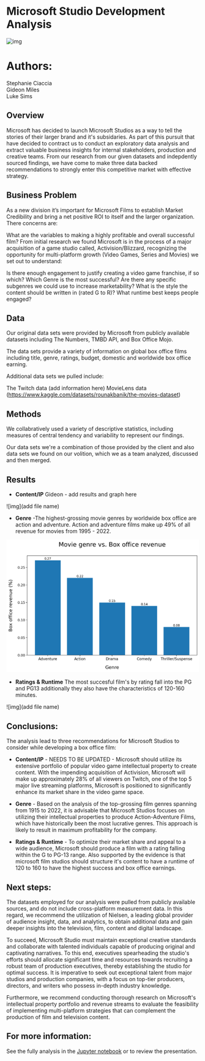 # Microsoft Studio Development Analysis

![img](https://www.inf1ntech.com/wp-content/uploads/2022/12/Microsoft-Activision-Blizzard.png)

# Authors: 

Stephanie Ciaccia
<br>
Gideon Miles
<br>
Luke Sims
<br>

## Overview

Microsoft has decided to launch Microsoft Studios as a way to tell the stories of their larger brand and it's subsidaries. As part of this pursuit that have decided to contract us to conduct an exploratory data analysis and extract valuable business insights for internal stakeholders, production and creative teams. From our research from our given datasets and indepdently sourced findings, we have come to make three data backed recommendations to strongly enter this competitive market with effective strategy.

## Business Problem

As a new division it’s important for Microsoft Films to establish Market Credibility and bring a net positive ROI to itself and the larger organization. There concerns are:

What are the variables to making a highly profitable and overall successful film?
From initial research we found Microsoft is in the process of a major acquisition of a game studio called, Activision/Blizzard, recognizing the opportunity for multi-platform growth (Video Games, Series and Movies) we set out to understand:

Is there enough engagement to justify creating a video game franchise, if so which?
Which Genre is the most successful? Are there any specific subgenres we could use to increase marketability?
What is the style the content should be written in (rated G to R)? What runtime best keeps people engaged?


## Data

Our original data sets were provided by Microsoft from publicly available datasets including The Numbers, TMBD API, and Box Office Mojo.

The data sets provide a variety of information on global box office films including title, genre, ratings, budget, domestic and worldwide box office earning. 

Additional data sets we pulled include:

The Twitch data (add information here)
MovieLens data (https://www.kaggle.com/datasets/rounakbanik/the-movies-dataset)


## Methods

We collabratively used a variety of descriptive statistics, including measures of central tendency and variability to represent our findings.

Our data sets we're a combination of those provided by the client and also data sets we found on our volition, which we as a team analyzed, discussed and then merged.


## Results

- **Content/IP** Gideon - add results and graph here

![img](add file name)


- **Genre** -The highest-grossing movie genres by worldwide box office are action and adventure. Action and adventure films make up 49% of all revenue for movies from 1995 - 2022.

![img](./images/movie_genre_box_office.png)


- **Ratings & Runtime** The most succesful film's by rating fall into the PG and PG13 additionally they also have the characteristics of 120-160 minutes.

![img](add file name)


## Conclusions:

The analysis lead to three recommendations for Microsoft Studios to consider while developing a box office film:

- **Content/IP** - NEEDS TO BE UPDATED - Microsoft should utilize its extensive portfolio of popular video game intellectual property to create content. With the impending acquisition of Activision, Microsoft will make up approximately 28% of all viewers on Twitch, one of the top 5 major live streaming platforms, Microsoft is positioned to significantly enhance its market share in the video game space.

- **Genre** - Based on the analysis of the top-grossing film genres spanning from 1915 to 2022, it is advisable that Microsoft Studios focuses on utilizing their intellectual properties to produce Action-Adventure Films, which have historically been the most lucrative genres. This approach is likely to result in maximum profitability for the company.

- **Ratings & Runtime** - To optimize their market share and appeal to a wide audience, Microsoft should produce a film with a rating falling within the G to PG-13 range. Also supported by the evidence is that microsoft film studios should structure it's content to have a runtime of 120 to 160 to have the highest success and box office earnings.



## Next steps:

The datasets employed for our analysis were pulled from publicly available sources, and do not include cross-platform measurement data. In this regard, we recommend the utilization of Nielsen, a leading global provider of audience insight, data, and analytics, to obtain additional data and gain deeper insights into the television, film, content and digital landscape. 

To succeed, Microsoft Studio must maintain exceptional creative standards and collaborate with talented individuals capable of producing original and captivating narratives. To this end, executives spearheading the studio's efforts should allocate significant time and resources towards recruiting a robust team of production executives, thereby establishing the studio for optimal success. It is imperative to seek out exceptional talent from major studios and production companies, with a focus on top-tier producers, directors, and writers who possess in-depth industry knowledge.

Furthermore, we recommend conducting thorough research on Microsoft's intellectual property portfolio and revenue streams to evaluate the feasibility of implementing multi-platform strategies that can complement the production of film and television content.


## For more information:

See the fully analysis in the [Jupyter notebook](https://github.com/stephcia/Microsoft_Film_Project) or to review the presentation.


